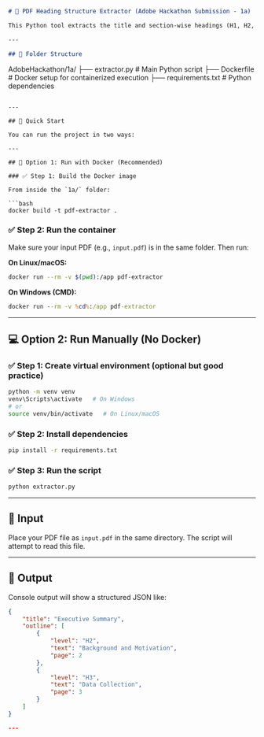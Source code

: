 ```markdown
# 🧠 PDF Heading Structure Extractor (Adobe Hackathon Submission - 1a)

This Python tool extracts the title and section-wise headings (H1, H2, H3...) from a PDF file by analyzing text characteristics like font size, word count, and punctuation. It outputs the structured outline in JSON format.

---

## 📁 Folder Structure

```

AdobeHackathon/1a/
├── extractor.py         # Main Python script
├── Dockerfile           # Docker setup for containerized execution
├── requirements.txt     # Python dependencies

````

---

## 🚀 Quick Start

You can run the project in two ways:

---

## 🐳 Option 1: Run with Docker (Recommended)

### ✅ Step 1: Build the Docker image

From inside the `1a/` folder:

```bash
docker build -t pdf-extractor .
````

### ✅ Step 2: Run the container

Make sure your input PDF (e.g., `input.pdf`) is in the same folder. Then run:

**On Linux/macOS:**

```bash
docker run --rm -v $(pwd):/app pdf-extractor
```

**On Windows (CMD):**

```cmd
docker run --rm -v %cd%:/app pdf-extractor
```

---

## 💻 Option 2: Run Manually (No Docker)

### ✅ Step 1: Create virtual environment (optional but good practice)

```bash
python -m venv venv
venv\Scripts\activate   # On Windows
# or
source venv/bin/activate   # On Linux/macOS
```

### ✅ Step 2: Install dependencies

```bash
pip install -r requirements.txt
```

### ✅ Step 3: Run the script

```bash
python extractor.py
```

---

## 📄 Input

Place your PDF file as `input.pdf` in the same directory. The script will attempt to read this file.

---

## 🧾 Output

Console output will show a structured JSON like:

```json
{
    "title": "Executive Summary",
    "outline": [
        {
            "level": "H2",
            "text": "Background and Motivation",
            "page": 2
        },
        {
            "level": "H3",
            "text": "Data Collection",
            "page": 3
        }
    ]
}

---
```
